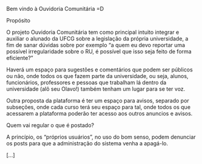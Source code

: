 Bem vindo à Ouvidoria Comunitária =D

Propósito

O projeto Ouvidoria Comunitária tem como principal intuito integrar e auxiliar o alunado da UFCG sobre a legislação da própria universidade, a fim de sanar dúvidas sobre por exemplo “a quem eu devo reportar uma possível irregularidade sobre o RU, é possível que isso seja feito de forma eficiente?”

Haverá um espaço para sugestões e comentários que podem ser públicos ou não, onde todos os que fazem parte da universidade, ou seja, alunos, funcionários, professores e pessoas que trabalham lá dentro da universidade (alô seu Olavo!) também tenham um lugar para se ter voz.

Outra proposta da plataforma é ter um espaço para avisos, separado por subseções, onde cada curso terá seu espaço para tal, onde todos os que acessarem a plataforma poderão ter acesso aos outros anuncios e avisos.


Quem vai regular o que é postado? 

A princípio, os “próprios usuários”, no uso do bom senso, podem denunciar os posts para que a administração do sistema venha a apagá-lo.

[...]
